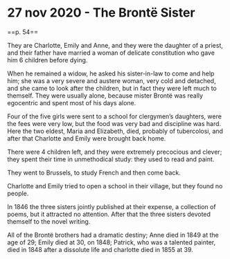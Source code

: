 # 27 nov 2020 - The Brontë Sister
==p. 54==

They are Charlotte, Emily and Anne, and they were the daughter of a priest, and their father have married a woman of delicate constitution who gave him 6 children before dying.

When he remained a widow, he asked his sister-in-law to come and help him; she was a very severe and austere woman, very cold and detached, and she came to look after the children, but in fact they were left much to themself. 
They were usually alone, because mister Brontë was really egocentric and spent most of his days alone.

Four of the five girls were sent to a school for clergymen’s daughters, were the fees were very low, but the food was very bad and discipline was hard.
Here  the two eldest, Maria and Elizabeth, died, probably of tubercolosi, and after that Charlotte and Emily were brought back home.

There were 4 children left, and they were extremely precocious and clever; they spent their time in unmethodical study: they used to read and paint.

 They went to Brussels, to study French and then come back. 

Charlotte and Emily tried to open a school in their village, but they found no people.

In 1846 the three sisters jointly published at their expense, a collection of poems, but it attracted no attention. After that the three sisters devoted themself to the novel writing.

All of the Brontë brothers had a dramatic destiny; Anne died in 1849 at the age of 29; Emily died at 30,  on 1848; Patrick, who was a talented painter, died in 1848 after a dissolute life and charlotte died in 1855 at 39.
